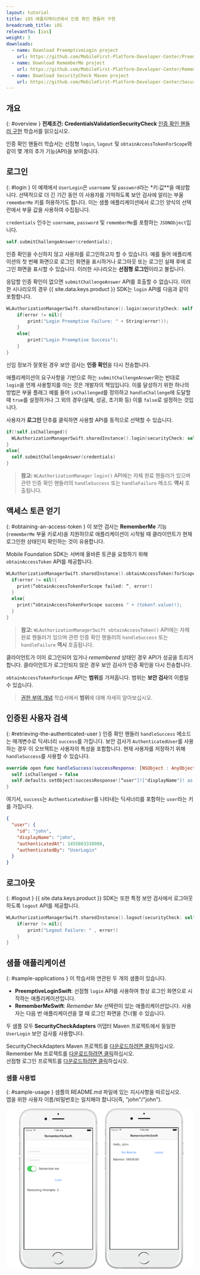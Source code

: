 ```yaml
---
layout: tutorial
title: iOS 애플리케이션에서 인증 확인 핸들러 구현
breadcrumb_title: iOS
relevantTo: [ios]
weight: 3
downloads:
  - name: Download PreemptiveLogin project
    url: https://github.com/MobileFirst-Platform-Developer-Center/PreemptiveLoginSwift/tree/release80
  - name: Download RememberMe project
    url: https://github.com/MobileFirst-Platform-Developer-Center/RememberMeSwift/tree/release80
  - name: Download SecurityCheck Maven project
    url: https://github.com/MobileFirst-Platform-Developer-Center/SecurityCheckAdapters/tree/release80
---
```

<!-- NLS_CHARSET=UTF-8 -->
## 개요
{: #overview }
**전제조건:** **CredentialsValidationSecurityCheck** [인증 확인 핸들러 구현](../../credentials-validation/ios/) 학습서를 읽으십시오.

인증 확인 핸들러 학습서는 선점형 `login`, `logout` 및 `obtainAccessTokenForScope`와 같이 몇 개의 추가 기능(API)을 보여줍니다.

## 로그인
{: #login }
이 예제에서 `UserLogin`은 `username` 및 `password`라는 *키:값**을 예상합니다. 선택적으로 더 긴 기간 동안 이 사용자를 기억하도록 보안 검사에 알리는 부울 `rememberMe` 키를 허용하기도 합니다. 이는 샘플 애플리케이션에서 로그인 양식의 선택란에서 부울 값을 사용하여 수집됩니다.

`credentials` 인수는 `username`, `password` 및 `rememberMe`를 포함하는 `JSONObject`입니다.

```swift
self.submitChallengeAnswer(credentials);
```

인증 확인을 수신하지 않고 사용자를 로그인하고자 할 수 있습니다. 예를 들어 애플리케이션의 첫 번째 화면으로 로그인 화면을 표시하거나 로그아웃 또는 로그인 실패 후에 로그인 화면을 표시할 수 있습니다. 이러한 시나리오는 **선점형 로그인**이라고 불립니다.

응답할 인증 확인이 없으면 `submitChallengeAnswer` API를 호출할 수 없습니다. 이러한 시나리오의 경우 {{ site.data.keys.product }} SDK는 `login` API를 다음과 같이 포함합니다.

```swift
WLAuthorizationManagerSwift.sharedInstance().login(securityCheck: self.securityCheckName, credentials: credentials) { (error) in
    if(error != nil){
        print("Login Preemptive Failure: " + String(error!));
    }
    else{
        print("Login Preemptive Success");
    }
}
```

신임 정보가 잘못된 경우 보안 검사는 **인증 확인**을 다시 전송합니다.

애플리케이션의 요구사항을 기반으로 하는 `submitChallengeAnswer`와는 반대로 `login`을 언제 사용할지를 아는 것은 개발자의 책임입니다. 이를 달성하기 위한 하나의 방법은 부울 플래그 예를 들어 `isChallenged`를 정의하고 `handleChallenge`에 도달할 때 `true`를 설정하거나 그 외의 경우(실패, 성공, 초기화 등) 이를 `false`로 설정하는 것입니다.

사용자가 **로그인** 단추를 클릭하면 사용할 API를 동적으로 선택할 수 있습니다.

```swift
if(!self.isChallenged){
  WLAuthorizationManagerSwift.sharedInstance().login(securityCheck: self.securityCheckName, credentials: credentials) { (error) -> Void in}
}
else{
  self.submitChallengeAnswer(credentials)
}
```

> **참고:**
> `WLAuthorizationManager` `login()` API에는 자체 완료 핸들러가 있으며 관련 인증 확인 핸들러의 `handleSuccess` 또는 `handleFailure` 메소드 **역시** 호출됩니다.

## 액세스 토큰 얻기
{: #obtaining-an-access-token }
이 보안 검사는 **RememberMe** 기능(`rememberMe` 부울 키로서)을 지원하므로 애플리케이션이 시작될 때 클라이언트가 현재 로그인한 상태인지 확인하는 것이 유용합니다.

Mobile Foundation SDK는 서버에 올바른 토큰을 요청하기 위해 `obtainAccessToken` API를 제공합니다.

```swift
WLAuthorizationManagerSwift.sharedInstance().obtainAccessToken(forScope : scope) { (token, error) -> Void in
  if(error != nil){
    print(“obtainAccessTokenForScope failed: “, error!)
  }
  else{
    print(“obtainAccessTokenForScope success " + (token?.value)!);
  }
}
```

> **참고:**
> `WLAuthorizationManagerSwift obtainAccessToken()` API에는 자체 완료 핸들러가 있으며 관련 인증 확인 핸들러의 `handleSuccess` 또는 `handleFailure` **역시** 호출됩니다.

클라이언트가 이미 로그인되어 있거나 *remembered* 상태인 경우 API가 성공을 트리거합니다. 클라이언트가 로그인되지 않은 경우 보안 검사가 인증 확인을 다시 전송합니다.

`obtainAccessTokenForScope` API는 **범위**를 가져옵니다. 범위는 **보안 검사**의 이름일 수 있습니다.

> [권한 부여 개념](../../) 학습서에서 **범위**에 대해 자세히 알아보십시오.

## 인증된 사용자 검색
{: #retrieving-the-authenticated-user }
인증 확인 핸들러 `handleSuccess` 메소드는 매개변수로 딕셔너리 `success`를 가집니다.
보안 검사가 `AuthenticatedUser`를 사용하는 경우 이 오브젝트는 사용자의 특성을 포함합니다. 현재 사용자를 저장하기 위해 `handleSuccess`를 사용할 수 있습니다.

```swift
override open func handleSuccess(successResponse: [NSObject : AnyObject]!) {
  self.isChallenged = false
  self.defaults.setObject(successResponse![“user"]!["displayName"]! as! String, forKey: "displayName")
}
```

여기서, `success`는 `AuthenticatedUser`를 나타내는 딕셔너리를 포함하는 `user`라는 키를 가집니다.

```json
{
  "user": {
    "id": "john",
    "displayName": "john",
    "authenticatedAt": 1455803338008,
    "authenticatedBy": "UserLogin"
  }
}
```

## 로그아웃
{: #logout }
{{ site.data.keys.product }} SDK는 또한 특정 보안 검사에서 로그아웃하도록 `logout` API를 제공합니다.

```swift
WLAuthorizationManagerSwift.sharedInstance().logout(securityCheck: self.securityCheck){ (error) -> Void in
    if(error != nil){
        print("Logout Failure: " , error!)
    }
}
```

## 샘플 애플리케이션
{: #sample-applications }
이 학습서와 연관된 두 개의 샘플이 있습니다.

- **PreemptiveLoginSwift**: 선점형 `login` API를 사용하여 항상 로그인 화면으로 시작하는 애플리케이션입니다.
- **RememberMeSwift**: *Remember Me* 선택란이 있는 애플리케이션입니다. 사용자는 다음 번 애플리케이션을 열 때 로그인 화면을 건너뛸 수 있습니다.

두 샘플 모두 **SecurityCheckAdapters** 어댑터 Maven 프로젝트에서 동일한 `UserLogin` 보안 검사를 사용합니다.

SecurityCheckAdapters Maven 프로젝트를 [다운로드하려면 클릭](https://github.com/MobileFirst-Platform-Developer-Center/SecurityCheckAdapters/tree/release80)하십시오.  
Remember Me 프로젝트를 [다운로드하려면 클릭](https://github.com/MobileFirst-Platform-Developer-Center/RememberMeSwift/tree/release80)하십시오.  
선점형 로그인 프로젝트를 [다운로드하려면 클릭](https://github.com/MobileFirst-Platform-Developer-Center/PreemptiveLoginSwift/tree/release80)하십시오.  

### 샘플 사용법
{: #sample-usage }
샘플의 README.md 파일에 있는 지시사항을 따르십시오.  
앱을 위한 사용자 이름/비밀번호는 일치해야 합니다(즉, "john"/"john").

![샘플 애플리케이션](sample-application.png)

